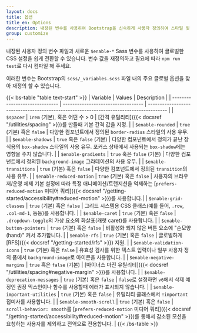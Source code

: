 ```yaml
---
layout: docs
title: 옵션
title_en: Options
description: 내장된 변수를 사용하여 Bootstrap을 신속하게 사용자 정의하여 스타일 및 동작을 제어하기 위한 글로벌 CSS 설정을 쉽게 전환할 수 있습니다.
group: customize
---
```


내장된 사용자 정의 변수 파일과 새로운 `$enable-*` Sass 변수를 사용하여 글로벌한 CSS 설정을 쉽게 전환할 수 있습니다. 변수 값을 재정의하고 필요에 따라 `npm run test`로 다시 컴파일 해 주세요.

이러한 변수는 Bootstrap의 `scss/_variables.scss` 파일 내의 주요 글로벌 옵션을 찾아 재정의 할 수 있습니다.

{{< bs-table "table text-start" >}}
| Variable                       | Values                             | Description                                                                            |
| ------------------------------ | ---------------------------------- | -------------------------------------------------------------------------------------- |
| `$spacer`                      | `1rem` (기본), 혹은 어떤 수 > 0 | [간격 유틸리티]({{< docsref "/utilities/spacing" >}})를 만들때 기본 간격 값을 지정. |
| `$enable-rounded`              | `true` (기본) 혹은 `false`        | 다양한 컴포넌트에서 정의된 `border-radius` 스타일의 사용 유무. |
| `$enable-shadows`              | `true` 혹은 `false` (기본)        | 다양한 컴포넌트에서 정의가 끝난 장식용의 `box-shadow` 스타일의 사용 유무. 포커스 상태에서 사용되는 `box-shadow`에는 영향을 주지 않습니다. |
| `$enable-gradients`            | `true` 혹은 `false` (기본)        | 다양한 컴포넌트에서 정의된 `background-image` 그라데이션의 사용 유무. |
| `$enable-transitions`          | `true` (기본) 혹은 `false`        | 다양한 컴포넌트에서 정의된 `transition`의 사용 유무. |
| `$enable-reduced-motion`       | `true` (기본) 혹은 `false`        | 사용자의 브라우저/운영 체제 기본 설정에 따라 특정 애니메이션/트랜지션을 억제하는 [`prefers-reduced-motion` 미디어 쿼리]({{< docsref "/getting-started/accessibility#reduced-motion" >}})를 사용합니다.|
| `$enable-grid-classes`         | `true` (기본) 혹은 `false`        | 그리드 시스템용 CSS 클래스(예를 들어, `.row`, `.col-md-1`, 등등)를 사용합니다. |
| `$enable-caret`                | `true` (기본) 혹은 `false`        | `.dropdown-toggle`의 가상 요소의 화살표(캐럿 caret)를 사용합니다. |
| `$enable-button-pointers`      | `true` (기본) 혹은 `false`        | 비활성화 되지 않은 버튼 요소에 "손모양(hand)" 커서 추가합니다. |
| `$enable-rfs`                  | `true` (기본) 혹은 `false`        | 글로벌하게 [RFS]({{< docsref "/getting-started/rfs" >}}) 지원. |
| `$enable-validation-icons`     | `true` (기본) 혹은 `false`        | 유효성 검사를 위한 텍스트 입력이나 일부 사용자 정의 폼에서 `background-image`로 아이콘을 사용합니다. |
| `$enable-negative-margins`     | `true` 혹은 `false` (기본)        | [마이너스 마진 유틸리티]({{< docsref "/utilities/spacing#negative-margin" >}})를 사용합니다. |
| `$enable-deprecation-messages` | `true` (기본) 혹은 `false`        | `false`로 설정하면 `v6`에서 삭제 예정인 권장 믹스인이나 함수를 사용할때 에러가 표시되지 않습니다. |
| `$enable-important-utilities`  | `true` (기본) 혹은 `false`        | 유틸리티 클래스에서 `!important` 접미사를 사용합니다. |
| `$enable-smooth-scroll`        | `true` (기본) 혹은 `false`        | `scroll-behavior: smooth`를 [`prefers-reduced-motion` 미디어 쿼리]({{< docsref "/getting-started/accessibility#reduced-motion" >}})를 통해서 감소된 모션을 요청하는 사용자를 제외하고 전역으로 전용합니다. |
{{< /bs-table >}}
